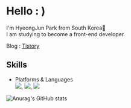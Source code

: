 # Hello : )
I'm HyeongJun Park from South Korea👋   
I am studying to become a front-end developer.

Blog : [Tistory](https://hyeongjun030-fe-developer.tistory.com)   

## Skills   
- Platforms & Languages   
<img src="https://img.shields.io/badge/HTML5-E34F26?style=flat-square&logo=HTML5&logoColor=white"/>, <img src="https://img.shields.io/badge/CSS3-1572B6?style=flat-square&logo=CSS3&logoColor=white"/>, <img src="https://img.shields.io/badge/JavaScript-F7DF1E?style=flat-square&logo=JavaScript&logoColor=white"/>   

![Anurag's GitHub stats](https://github-readme-stats.vercel.app/api?username=HyeongJun030&show_icons=true&theme=aura)
